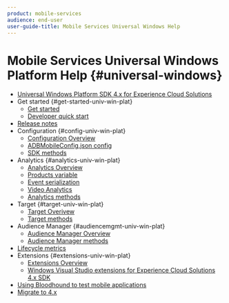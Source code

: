 ```yaml
---
product: mobile-services
audience: end-user
user-guide-title: Mobile Services Universal Windows Help
---
```


# Mobile Services Universal Windows Platform Help {#universal-windows}

+ [Universal Windows Platform SDK 4.x for Experience Cloud Solutions](overview.md)
+ Get started {#get-started-univ-win-plat}
  + [Get started](c-getting-started/c-getting-started.md)
  + [Developer quick start](c-getting-started/dev-qs.md)
+ [Release notes](release-notes.md)
+ Configuration {#config-univ-win-plat} 
  + [Configuration Overview](c-configuration/c-configuration.md)
  + [ADBMobileConfig.json config](c-configuration/c.json.md)
  + [SDK methods](c-configuration/methods.md)
+ Analytics {#analytics-univ-win-plat}
  + [Analytics Overview](analytics/analytics.md)
  + [Products variable](analytics/products.md)
  + [Event serialization](analytics/event-serialization.md)
  + [Video Analytics](analytics/video-qs.md)
  + [Analytics methods](analytics/analytics-methods.md)
+ Target {#target-univ-win-plat}
  + [Target Overivew](target/target.md)
  + [Target methods](target/target-methods.md)
+ Audience Manager {#audiencemgmt-univ-win-plat}
  + [Audience Manager Overview](audiencemgmt/audiencemgmt.md)
  + [Audience Manager methods](audiencemgmt/audience-manager-methods.md)
+ [Lifecycle metrics](metrics.md)
+ Extensions {#extensions-univ-win-plat}
  + [Extensions Overview](extensions/extensions.md)
  + [Windows Visual Studio extensions for Experience Cloud Solutions 4.x SDK](extensions/win-vse-4x.md)
+ [Using Bloodhound to test mobile applications](bloodhound.md)
+ [Migrate to 4.x](migration-v3.md)
